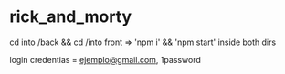 # rick_and_morty

cd into /back && cd /into front => 'npm i' && 'npm start' inside both dirs

login credentias = ejemplo@gmail.com, 1password